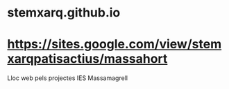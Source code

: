 # stemxarq.github.io
# https://sites.google.com/view/stemxarqpatisactius/massahort
Lloc web pels projectes IES Massamagrell
